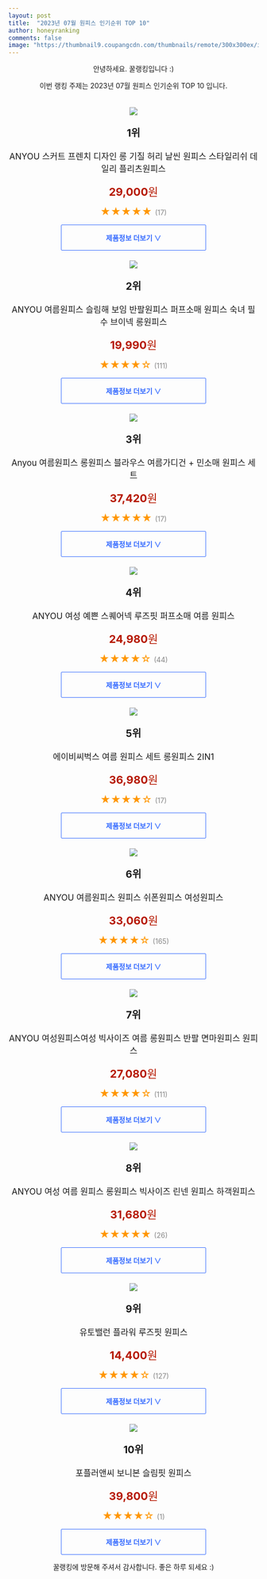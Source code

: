 ```yaml
---
layout: post
title:  "2023년 07월 원피스 인기순위 TOP 10"
author: honeyranking
comments: false
image: "https://thumbnail9.coupangcdn.com/thumbnails/remote/300x300ex/image/vendor_inventory/fb30/bce16da965b07eff8a6cf15ced27c8c89661a3c1ed907e3d67ac9c301497.jpg"
---
```

<p style="text-align: center;">안녕하세요. 꿀랭킹입니다 :)</p>
<p style="text-align: center;">이번 랭킹 주제는 2023년 07월 원피스 인기순위 TOP 10 입니다.</p><center><img src="https://thumbnail9.coupangcdn.com/thumbnails/remote/300x300ex/image/vendor_inventory/fb30/bce16da965b07eff8a6cf15ced27c8c89661a3c1ed907e3d67ac9c301497.jpg" style="margin-top:20px" /></center><p style="text-align: center; font-size: 20px"><b>1위</b></p><p style="text-align: center; font-size: 17px">ANYOU 스커트 프렌치 디자인 롱 기질 허리 날씬 원피스 스타일리쉬 데일리 플리츠원피스</p><p style="text-align: center;"><span style="color: #b61800; font-size: 22px;"><b>29,000</b>원</span></p><p style="text-align: center;"><span style="color: #ff9600; font-size: 20px;">★★★★★ </span><span style="color: #878787;">(17)</span></p><center><a href="https://link.coupang.com/a/5dbCc"><div style="font-size: 14px; display: inline-block; padding: 15px 90px; color: #346aff; border-radius: 2px; border: 1px solid #346aff; cursor: pointer;"><b>제품정보 더보기 &or;</b></div></a></center><center><img src="https://thumbnail9.coupangcdn.com/thumbnails/remote/300x300ex/image/vendor_inventory/0fac/1cb8423a01082c14f11e778d73001ad153edb65e5c7cfae0af3e67c71520.jpg" style="margin-top:20px" /></center><p style="text-align: center; font-size: 20px"><b>2위</b></p><p style="text-align: center; font-size: 17px">ANYOU 여름원피스 슬림해 보임 반팔원피스 퍼프소매 원피스 숙녀 필수 브이넥 롱원피스</p><p style="text-align: center;"><span style="color: #b61800; font-size: 22px;"><b>19,990</b>원</span></p><p style="text-align: center;"><span style="color: #ff9600; font-size: 20px;">★★★★☆ </span><span style="color: #878787;">(111)</span></p><center><a href="https://link.coupang.com/a/5dbCd"><div style="font-size: 14px; display: inline-block; padding: 15px 90px; color: #346aff; border-radius: 2px; border: 1px solid #346aff; cursor: pointer;"><b>제품정보 더보기 &or;</b></div></a></center><center><img src="https://thumbnail7.coupangcdn.com/thumbnails/remote/300x300ex/image/vendor_inventory/26b8/8df14f1d50c65a795bde49ebfb37aec5b5ab2ebd46fe522710c310f32046.jpg" style="margin-top:20px" /></center><p style="text-align: center; font-size: 20px"><b>3위</b></p><p style="text-align: center; font-size: 17px">Anyou 여름원피스 롱원피스 블라우스 여름가디건 + 민소매 원피스 세트</p><p style="text-align: center;"><span style="color: #b61800; font-size: 22px;"><b>37,420</b>원</span></p><p style="text-align: center;"><span style="color: #ff9600; font-size: 20px;">★★★★★ </span><span style="color: #878787;">(17)</span></p><center><a href="https://www.coupang.com/vp/products/7377721521?itemId=19045536745&q=%EC%9B%90%ED%94%BC%EC%8A%A4&sourceType=search&searchId=2170bb75af46445480543118c797a482"><div style="font-size: 14px; display: inline-block; padding: 15px 90px; color: #346aff; border-radius: 2px; border: 1px solid #346aff; cursor: pointer;"><b>제품정보 더보기 &or;</b></div></a></center><center><img src="https://thumbnail8.coupangcdn.com/thumbnails/remote/300x300ex/image/vendor_inventory/1397/b59169896d1a0396665fae814757f63c7faada7a9e4787ce02bc991ed36f.jpg" style="margin-top:20px" /></center><p style="text-align: center; font-size: 20px"><b>4위</b></p><p style="text-align: center; font-size: 17px">ANYOU 여성 예쁜 스퀘어넥 루즈핏 퍼프소매 여름 원피스</p><p style="text-align: center;"><span style="color: #b61800; font-size: 22px;"><b>24,980</b>원</span></p><p style="text-align: center;"><span style="color: #ff9600; font-size: 20px;">★★★★☆ </span><span style="color: #878787;">(44)</span></p><center><a href="https://link.coupang.com/a/5dbCg"><div style="font-size: 14px; display: inline-block; padding: 15px 90px; color: #346aff; border-radius: 2px; border: 1px solid #346aff; cursor: pointer;"><b>제품정보 더보기 &or;</b></div></a></center><center><img src="https://thumbnail7.coupangcdn.com/thumbnails/remote/300x300ex/image/vendor_inventory/5463/4eb9098d1a4346baadbc1b07517b09d609dad0f09201e9a04e1455014d52.jpg" style="margin-top:20px" /></center><p style="text-align: center; font-size: 20px"><b>5위</b></p><p style="text-align: center; font-size: 17px">에이비씨벅스 여름 원피스 세트 롱원피스 2IN1</p><p style="text-align: center;"><span style="color: #b61800; font-size: 22px;"><b>36,980</b>원</span></p><p style="text-align: center;"><span style="color: #ff9600; font-size: 20px;">★★★★☆ </span><span style="color: #878787;">(17)</span></p><center><a href="https://link.coupang.com/a/5dbCj"><div style="font-size: 14px; display: inline-block; padding: 15px 90px; color: #346aff; border-radius: 2px; border: 1px solid #346aff; cursor: pointer;"><b>제품정보 더보기 &or;</b></div></a></center><center><img src="https://thumbnail6.coupangcdn.com/thumbnails/remote/300x300ex/image/vendor_inventory/5fa1/51eecaec74518e307c5fb9dfe173576ed3376bd14e59bdbf0556a5cabe23.jpg" style="margin-top:20px" /></center><p style="text-align: center; font-size: 20px"><b>6위</b></p><p style="text-align: center; font-size: 17px">ANYOU 여름원피스 원피스 쉬폰원피스 여성원피스</p><p style="text-align: center;"><span style="color: #b61800; font-size: 22px;"><b>33,060</b>원</span></p><p style="text-align: center;"><span style="color: #ff9600; font-size: 20px;">★★★★☆ </span><span style="color: #878787;">(165)</span></p><center><a href="https://link.coupang.com/a/5dbCk"><div style="font-size: 14px; display: inline-block; padding: 15px 90px; color: #346aff; border-radius: 2px; border: 1px solid #346aff; cursor: pointer;"><b>제품정보 더보기 &or;</b></div></a></center><center><img src="https://thumbnail6.coupangcdn.com/thumbnails/remote/300x300ex/image/vendor_inventory/e7fb/08f112bf8337c24cdb32e1bd49ea4ae74cfc1ab099672475d517bdcf28c7.jpg" style="margin-top:20px" /></center><p style="text-align: center; font-size: 20px"><b>7위</b></p><p style="text-align: center; font-size: 17px">ANYOU 여성원피스여성 빅사이즈 여름 롱원피스 반팔 면마원피스 원피스</p><p style="text-align: center;"><span style="color: #b61800; font-size: 22px;"><b>27,080</b>원</span></p><p style="text-align: center;"><span style="color: #ff9600; font-size: 20px;">★★★★☆ </span><span style="color: #878787;">(111)</span></p><center><a href="https://link.coupang.com/a/5dbCm"><div style="font-size: 14px; display: inline-block; padding: 15px 90px; color: #346aff; border-radius: 2px; border: 1px solid #346aff; cursor: pointer;"><b>제품정보 더보기 &or;</b></div></a></center><center><img src="https://thumbnail10.coupangcdn.com/thumbnails/remote/300x300ex/image/vendor_inventory/f00f/2b5f16e1c382a26f9e24f1d61dd550c40581c3750b5dfb23c44084efa834.jpg" style="margin-top:20px" /></center><p style="text-align: center; font-size: 20px"><b>8위</b></p><p style="text-align: center; font-size: 17px">ANYOU 여성 여름 원피스 롱원피스 빅사이즈 린넨 원피스 하객원피스</p><p style="text-align: center;"><span style="color: #b61800; font-size: 22px;"><b>31,680</b>원</span></p><p style="text-align: center;"><span style="color: #ff9600; font-size: 20px;">★★★★★ </span><span style="color: #878787;">(26)</span></p><center><a href="https://link.coupang.com/a/5dbCn"><div style="font-size: 14px; display: inline-block; padding: 15px 90px; color: #346aff; border-radius: 2px; border: 1px solid #346aff; cursor: pointer;"><b>제품정보 더보기 &or;</b></div></a></center><center><img src="https://thumbnail7.coupangcdn.com/thumbnails/remote/300x300ex/image/rs_quotation_api/biaqfa4k/d9395dc8ffb04909975777315ce28a71.jpg" style="margin-top:20px" /></center><p style="text-align: center; font-size: 20px"><b>9위</b></p><p style="text-align: center; font-size: 17px">유토밸런 플라워 루즈핏 원피스</p><p style="text-align: center;"><span style="color: #b61800; font-size: 22px;"><b>14,400</b>원</span></p><p style="text-align: center;"><span style="color: #ff9600; font-size: 20px;">★★★★☆ </span><span style="color: #878787;">(127)</span></p><center><a href="https://link.coupang.com/a/5dbCo"><div style="font-size: 14px; display: inline-block; padding: 15px 90px; color: #346aff; border-radius: 2px; border: 1px solid #346aff; cursor: pointer;"><b>제품정보 더보기 &or;</b></div></a></center><center><img src="https://thumbnail8.coupangcdn.com/thumbnails/remote/300x300ex/image/rs_quotation_api/widhlokk/3cc1c275d8714650b5a357a228e0bb96.jpg" style="margin-top:20px" /></center><p style="text-align: center; font-size: 20px"><b>10위</b></p><p style="text-align: center; font-size: 17px">포플러앤씨 보니본 슬림핏 원피스</p><p style="text-align: center;"><span style="color: #b61800; font-size: 22px;"><b>39,800</b>원</span></p><p style="text-align: center;"><span style="color: #ff9600; font-size: 20px;">★★★★☆ </span><span style="color: #878787;">(1)</span></p><center><a href="https://link.coupang.com/a/5dbCs"><div style="font-size: 14px; display: inline-block; padding: 15px 90px; color: #346aff; border-radius: 2px; border: 1px solid #346aff; cursor: pointer;"><b>제품정보 더보기 &or;</b></div></a></center><p style="text-align: center;">꿀랭킹에 방문해 주셔서 감사합니다. 좋은 하루 되세요 :)</p>